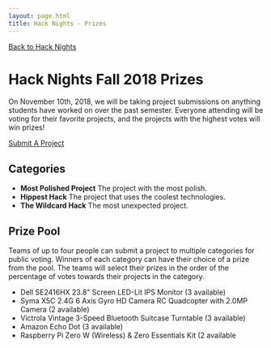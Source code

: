```yaml
---
layout: page.html
title: Hack Nights - Prizes
---
```


[Back to Hack Nights](/hack)

# Hack Nights Fall 2018 Prizes
On November 10th, 2018, we will be taking project submissions on anything students have worked on over the past semester. Everyone attending will be voting for their favorite projects, and the projects with the highest votes will win prizes!

<a class="button button_primary" href="https://vote.ubacm.org/events/" target="_blank">Submit A Project</a>

## Categories
- **Most Polished Project** The project with the most polish.
- **Hippest Hack** The project that uses the coolest technologies.
- **The Wildcard Hack** The most unexpected project.

## Prize Pool
Teams of up to four people can submit a project to multiple categories for public voting. Winners of each category can have their choice of a prize from the pool. The teams will select their prizes in the order of the percentage of votes towards their projects in the category.

- Dell SE2416HX 23.8" Screen LED-Lit IPS Monitor (3 available)
- Syma X5C 2.4G 6 Axis Gyro HD Camera RC Quadcopter with 2.0MP Camera (2 available)
- Victrola Vintage 3-Speed Bluetooth Suitcase Turntable (3 available)
- Amazon Echo Dot (3 available)
- Raspberry Pi Zero W (Wireless) & Zero Essentials Kit (2 available
